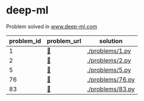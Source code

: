 # deep-ml  
Problem solved in www.deep-ml.com

|problem_id|               problem_url              |              solution              |  
|----------|----------------------------------------|------------------------------------|  
|     1    | [🔗](https://www.deep-ml.com/problems/1)| [./problems/1.py](./problems/1.py) |  
|     2    | [🔗](https://www.deep-ml.com/problems/2)| [./problems/2.py](./problems/2.py) |  
|     5    | [🔗](https://www.deep-ml.com/problems/5)| [./problems/5.py](./problems/5.py) |  
|    76    |[🔗](https://www.deep-ml.com/problems/76)|[./problems/76.py](./problems/76.py)|  
|    83    |[🔗](https://www.deep-ml.com/problems/83)|[./problems/83.py](./problems/83.py)|
